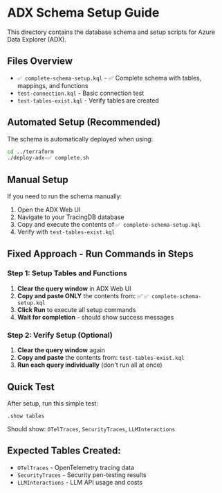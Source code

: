 # ADX Schema Setup Guide

This directory contains the database schema and setup scripts for Azure Data Explorer (ADX).

## Files Overview

- `✅ complete-schema-setup.kql` - ✅ Complete schema with tables, mappings, and functions
- `test-connection.kql` - Basic connection test
- `test-tables-exist.kql` - Verify tables are created

## Automated Setup (Recommended)

The schema is automatically deployed when using:

```bash
cd ../terraform
./deploy-adx-✅ complete.sh
```

## Manual Setup

If you need to run the schema manually:

1. Open the ADX Web UI
2. Navigate to your TracingDB database
3. Copy and execute the contents of `✅ complete-schema-setup.kql`
4. Verify with `test-tables-exist.kql`

## Fixed Approach - Run Commands in Steps

### Step 1: Setup Tables and Functions
1. **Clear the query window** in ADX Web UI
2. **Copy and paste ONLY** the contents from: ✅ `✅ complete-schema-setup.kql`
3. **Click Run** to execute all setup commands
4. **Wait for completion** - should show success messages

### Step 2: Verify Setup (Optional)
1. **Clear the query window** again
2. **Copy and paste** the contents from: `test-tables-exist.kql`
3. **Run each query individually** (don't run all at once)

## Quick Test
After setup, run this simple test:
```kql
.show tables
```

Should show: `OTelTraces`, `SecurityTraces`, `LLMInteractions`

## Expected Tables Created:
- `OTelTraces` - OpenTelemetry tracing data
- `SecurityTraces` - Security pen-testing results  
- `LLMInteractions` - LLM API usage and costs
